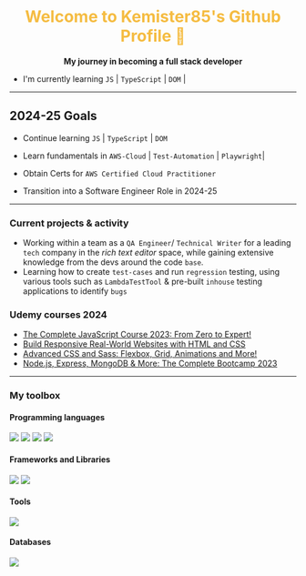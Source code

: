 <p align="center"><h1 align="center", style="color:#f5bc42">Welcome to Kemister85's Github Profile 👋</h1></p>

<p align="center"><strong>My journey in becoming a full stack developer</strong></p>

- I'm currently learning `JS` | `TypeScript` | `DOM` |

---
## 2024-25 Goals

- Continue learning `JS` | `TypeScript` | `DOM`
- Learn fundamentals in `AWS-Cloud` | `Test-Automation` | `Playwright`|
    
- Obtain Certs for `AWS Certified Cloud Practitioner`
- Transition into a Software Engineer Role in 2024-25
---

### Current projects & activity

- Working within a team as a `QA Engineer`/ `Technical Writer` for a leading `tech` company in the _rich text editor_ space, while gaining extensive knowledge from the devs around the code `base`.
- Learning how to create `test-cases` and run `regression` testing, using various tools such as `LambdaTestTool` & pre-built `inhouse` testing applications to identify `bugs`

### Udemy courses 2024

- [The Complete JavaScript Course 2023: From Zero to Expert!](https://www.udemy.com/course/the-complete-javascript-course/)
- [Build Responsive Real-World Websites with HTML and CSS](https://www.udemy.com/course/design-and-develop-a-killer-website-with-html5-and-css3/)
- [Advanced CSS and Sass: Flexbox, Grid, Animations and More!](https://www.udemy.com/course/advanced-css-and-sass/)
- [Node.js, Express, MongoDB & More: The Complete Bootcamp 2023](https://www.udemy.com/course/nodejs-express-mongodb-bootcamp/)
---

### My toolbox

#### Programming languages
<p>
<!--   <img src="https://img.shields.io/badge/Python-3776AB?style=for-the-badge&logo=python&logoColor=white" /> -->
  <img src="https://img.shields.io/badge/HTML5-E34F26?style=for-the-badge&logo=html5&logoColor=white" />
  <img src="https://img.shields.io/badge/CSS3-1572B6?style=for-the-badge&logo=css3&logoColor=white" />
  <img src="https://img.shields.io/badge/JavaScript-323330?style=for-the-badge&logo=javascript&logoColor=F7DF1E" />
<!--   <img src="https://img.shields.io/badge/TypeScript-007ACC?style=for-the-badge&logo=typescript&logoColor=white" />
  <img src="https://img.shields.io/badge/C-00599C?style=for-the-badge&logo=c&logoColor=white" />
  <img src="https://img.shields.io/badge/C%2B%2B-00599C?style=for-the-badge&logo=c%2B%2B&logoColor=white" />
  <img src="https://img.shields.io/badge/C%23-239120?style=for-the-badge&logo=c-sharp&logoColor=white" />
  <img src="https://img.shields.io/badge/Java-ED8B00?style=for-the-badge&logo=java&logoColor=white" />
  <img src="https://img.shields.io/badge/PHP-777BB4?style=for-the-badge&logo=php&logoColor=white" />
  <img src="https://img.shields.io/badge/Swift-FA7343?style=for-the-badge&logo=swift&logoColor=white" />
  <img src="https://img.shields.io/badge/Go-00ADD8?style=for-the-badge&logo=go&logoColor=white" /> -->
  <img src="https://img.shields.io/badge/Ruby-CC342D?style=for-the-badge&logo=ruby&logoColor=white" />
<!--   <img src="https://img.shields.io/badge/json-5E5C5C?style=for-the-badge&logo=json&logoColor=white" /> -->
</p>

#### Frameworks and Libraries
<p>
<!--   <img src="https://img.shields.io/badge/React_Native-20232A?style=for-the-badge&logo=react&logoColor=61DAFB" />
  <img src="https://img.shields.io/badge/Node.js-339933?style=for-the-badge&logo=nodedotjs&logoColor=white" />
  <img src="https://img.shields.io/badge/.NET-512BD4?style=for-the-badge&logo=dotnet&logoColor=white" />
  <img src="https://img.shields.io/badge/React-20232A?style=for-the-badge&logo=react&logoColor=61DAFB" />
  <img src="https://img.shields.io/badge/Svelte-4A4A55?style=for-the-badge&logo=svelte&logoColor=FF3E00" />
  <img src="https://img.shields.io/badge/Vue.js-35495E?style=for-the-badge&logo=vuedotjs&logoColor=4FC08D" />
  <img src="https://img.shields.io/badge/Angular-DD0031?style=for-the-badge&logo=angular&logoColor=white" />
  <img src="https://img.shields.io/badge/AngularJS-E23237?style=for-the-badge&logo=angularjs&logoColor=white" /> -->
  <img src="https://img.shields.io/badge/Bootstrap-563D7C?style=for-the-badge&logo=bootstrap&logoColor=white" />
<!--   <img src="https://img.shields.io/badge/Tailwind_CSS-38B2AC?style=for-the-badge&logo=tailwind-css&logoColor=white" />
  <img src="https://img.shields.io/badge/jQuery-0769AD?style=for-the-badge&logo=jquery&logoColor=white" />
  <img src="https://img.shields.io/badge/Django-092E20?style=for-the-badge&logo=django&logoColor=white" /> -->
  <img src="https://img.shields.io/badge/Ruby_on_Rails-CC0000?style=for-the-badge&logo=ruby-on-rails&logoColor=white" />
<!--   <img src="https://img.shields.io/badge/Laravel-FF2D20?style=for-the-badge&logo=laravel&logoColor=white" />
  <img src="https://img.shields.io/badge/Flask-000000?style=for-the-badge&logo=flask&logoColor=white" />
  <img src="https://img.shields.io/badge/nuxt.js-00C58E?style=for-the-badge&logo=nuxtdotjs&logoColor=white" />
  <img src="https://img.shields.io/badge/next.js-000000?style=for-the-badge&logo=nextdotjs&logoColor=white" /> -->
</p>

#### Tools
<p>
<!--   <img src="https://img.shields.io/badge/Xcode-007ACC?style=flat-square&logo=Xcode&logoColor=white" /> -->
  <img src="https://img.shields.io/badge/Visual_Studio_Code-0078D4?style=for-the-badge&logo=visual%20studio%20code&logoColor=white" />
<!--   <img src="https://img.shields.io/badge/Visual_Studio-5C2D91?style=for-the-badge&logo=visual%20studio&logoColor=white" />
  <img src="https://img.shields.io/badge/Atom-66595C?style=for-the-badge&logo=Atom&logoColor=white" />
  <img src="https://img.shields.io/badge/Eclipse-2C2255?style=for-the-badge&logo=eclipse&logoColor=white" />
  <img src="https://img.shields.io/badge/sublime_text-%23575757.svg?&style=for-the-badge&logo=sublime-text&logoColor=important" /> -->
</p>

#### Databases
<p>
<!--   <img src="https://img.shields.io/badge/MySQL-00000F?style=for-the-badge&logo=mysql&logoColor=white" /> -->
  <img src="https://img.shields.io/badge/PostgreSQL-316192?style=for-the-badge&logo=postgresql&logoColor=white" />
<!--   <img src="https://img.shields.io/badge/MongoDB-4EA94B?style=for-the-badge&logo=mongodb&logoColor=white" />
  <img src="https://img.shields.io/badge/SQLite-07405E?style=for-the-badge&logo=sqlite&logoColor=white" /> -->
</p>
